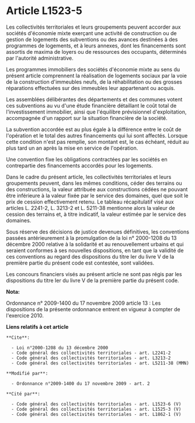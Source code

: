 # Article L1523-5

Les collectivités territoriales et leurs groupements peuvent accorder aux sociétés d'économie mixte exerçant une activité de
construction ou de gestion de logements des subventions ou des avances destinées à des programmes de logements, et à leurs
annexes, dont les financements sont assortis de maxima de loyers ou de ressources des occupants, déterminés par l'autorité
administrative. 

Les programmes immobiliers des sociétés d'économie mixte au sens du présent article comprennent la réalisation de logements
sociaux par la voie de la construction d'immeubles neufs, de la réhabilitation ou des grosses réparations effectuées sur des
immeubles leur appartenant ou acquis. 

Les assemblées délibérantes des départements et des communes votent ces subventions au vu d'une étude financière détaillant
le coût total de l'investissement immobilier, ainsi que l'équilibre prévisionnel d'exploitation, accompagnée d'un rapport sur
la situation financière de la société. 

La subvention accordée est au plus égale à la différence entre le coût de l'opération et le total des autres financements qui
lui sont affectés. Lorsque cette condition n'est pas remplie, son montant est, le cas échéant, réduit au plus tard un an
après la mise en service de l'opération. 

Une convention fixe les obligations contractées par les sociétés en contrepartie des financements accordés pour les
logements. 

Dans le cadre du présent article, les collectivités territoriales et leurs groupements peuvent, dans les mêmes conditions,
céder des terrains ou des constructions, la valeur attribuée aux constructions cédées ne pouvant être inférieure à la valeur
fixée par le service des domaines, quel que soit le prix de cession effectivement retenu. Le tableau récapitulatif visé aux
articles L. 2241-2, L. 3213-2 et L. 5211-38 mentionne alors la valeur de cession des terrains et, à titre indicatif, la
valeur estimée par le service des domaines. 

Sous réserve des décisions de justice devenues définitives, les conventions passées antérieurement à la promulgation de la
loi n° 2000-1208 du 13 décembre 2000 relative à la solidarité et au renouvellement urbains et qui seraient conformes à ses
nouvelles dispositions, en tant que la validité de ces conventions au regard des dispositions du titre Ier du livre V de la
première partie du présent code est contestée, sont validées. 

Les concours financiers visés au présent article ne sont pas régis par les dispositions du titre Ier du livre V de la
première partie du présent code.

**Nota:**

Ordonnance n° 2009-1400 du 17 novembre 2009 article 13 : Les dispositions de la présente ordonnance entrent en vigueur à
compter de l'exercice 2010.

**Liens relatifs à cet article**

	**Cite**:

	  - Loi n°2000-1208 du 13 décembre 2000
	  - Code général des collectivités territoriales - art. L2241-2
	  - Code général des collectivités territoriales - art. L3213-2
	  - Code général des collectivités territoriales - art. L5211-38 (MMN)

	**Modifié par**:

	  - Ordonnance n°2009-1400 du 17 novembre 2009 - art. 2

	**Cité par**:

	  - Code général des collectivités territoriales - art. L1523-6 (V)
	  - Code général des collectivités territoriales - art. L1525-3 (V)
	  - Code général des collectivités territoriales - art. L1862-1 (V)
